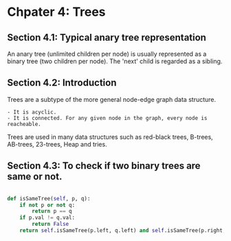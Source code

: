 # Chpater 4: Trees

## Section 4.1: Typical anary tree representation

An anary tree (unlimited children per node) is usually represented as a binary
tree (two children per node). The 'next' child is regarded as a sibling.

## Section 4.2: Introduction

Trees are a subtype of the more general node-edge graph data structure.

    - It is acyclic.
    - It is connected. For any given node in the graph, every node is
    reacheable.

Trees are used in many data structures such as red-black trees, B-trees,
AB-trees, 23-trees, Heap and tries.

## Section 4.3: To check if two binary trees are same or not.

```Python

def isSameTree(self, p, q):
    if not p or not q:
        return p == q
    if p.val != q.val:
        return False
    return self.isSameTree(p.left, q.left) and self.isSameTree(p.right, q.right)

```

